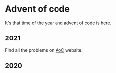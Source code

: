# Advent of code

It's that time of the year and advent of code is here.

## 2021
Find all the problems on [AoC](https://adventofcode.com/2021) website.

## 2020


